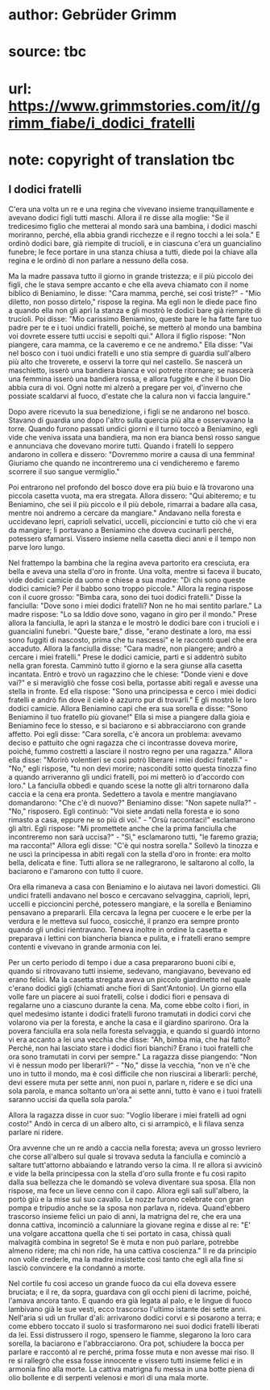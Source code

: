 # author: Gebrüder Grimm
# source: tbc
# url: https://www.grimmstories.com/it//grimm_fiabe/i_dodici_fratelli
# note: copyright of translation tbc

## I dodici fratelli 

C'era una volta un re e una regina che vivevano insieme tranquillamente
e avevano dodici figli tutti maschi. Allora il re disse alla moglie:
"Se il tredicesimo figlio che metterai al mondo sarà una bambina, i
dodici maschi moriranno, perché‚ ella abbia grandi ricchezze e il regno
tocchi a lei sola." E ordinò dodici bare, già riempite di trucioli, e
in ciascuna c'era un guancialino funebre; le fece portare in una stanza
chiusa a tutti, diede poi la chiave alla regina e le ordinò di non
parlare a nessuno della cosa.

Ma la madre passava tutto il giorno in grande tristezza; e il più
piccolo dei figli, che le stava sempre accanto e che ella aveva chiamato
con il nome biblico di Beniamino, le disse: "Cara mamma, perché‚ sei
così triste?" - "Mio diletto, non posso dirtelo," rispose la regina.
Ma egli non le diede pace fino a quando ella non gli aprì la stanza e
gli mostrò le dodici bare già riempite di trucioli. Poi disse: "Mio
carissimo Beniamino, queste bare le ha fatte fare tuo padre per te e i
tuoi undici fratelli, poiché‚ se metterò al mondo una bambina voi
dovrete essere tutti uccisi e sepolti qui." Allora il figlio rispose:
"Non piangere, cara mamma, ce la caveremo e ce ne andremo." Ella
disse: "Vai nel bosco con i tuoi undici fratelli e uno stia sempre di
guardia sull'albero più alto che troverete, e osservi la torre qui nel
castello. Se nascerà un maschietto, isserò una bandiera bianca e voi
potrete ritornare; se nascerà una femmina isserò una bandiera rossa, e
allora fuggite e che il buon Dio abbia cura di voi. Ogni notte mi alzerò
a pregare per voi, d'inverno che possiate scaldarvi al fuoco, d'estate
che la calura non vi faccia languire."

Dopo avere ricevuto la sua benedizione, i figli se ne andarono nel
bosco. Stavano di guardia uno dopo l'altro sulla quercia più alta e
osservavano la torre. Quando furono passati undici giorni e il turno
toccò a Beniamino, egli vide che veniva issata una bandiera, ma non era
bianca bensì rosso sangue e annunciava che dovevano morire tutti. Quando
i fratelli lo seppero andarono in collera e dissero: "Dovremmo morire a
causa di una femmina! Giuriamo che quando ne incontreremo una ci
vendicheremo e faremo scorrere il suo sangue vermiglio."

Poi entrarono nel profondo del bosco dove era più buio e là trovarono
una piccola casetta vuota, ma era stregata. Allora dissero: "Qui
abiteremo; e tu Beniamino, che sei il più piccolo e il più debole,
rimarrai a badare alla casa, mentre noi andremo a cercare da mangiare."
Andavano nella foresta e uccidevano lepri, caprioli selvatici, uccelli,
piccioncini e tutto ciò che vi era da mangiare; li portavano a Beniamino
che doveva cucinarli perché‚ potessero sfamarsi. Vissero insieme nella
casetta dieci anni e il tempo non parve loro lungo.

Nel frattempo la bambina che la regina aveva partorito era cresciuta,
era bella e aveva una stella d'oro in fronte. Una volta, mentre si
faceva il bucato, vide dodici camicie da uomo e chiese a sua madre: "Di
chi sono queste dodici camicie? Per il babbo sono troppo piccole."
Allora la regina rispose con il cuore grosso: "Bimba cara, sono dei
tuoi dodici fratelli." Disse la fanciulla: "Dove sono i miei dodici
fratelli? Non ne ho mai sentito parlare." La madre rispose: "Lo sa
Iddio dove sono, vagano in giro per il mondo." Prese allora la
fanciulla, le aprì la stanza e le mostrò le dodici bare con i trucioli e
i guancialini funebri. "Queste bare," disse, "erano destinate a loro,
ma essi sono fuggiti di nascosto, prima che tu nascessi" e le raccontò
quel che era accaduto. Allora la fanciulla disse: "Cara madre, non
piangere; andrò a cercare i miei fratelli." Prese le dodici camicie,
partì e si addentrò subito nella gran foresta. Camminò tutto il giorno e
la sera giunse alla casetta incantata. Entrò e trovò un ragazzino che le
chiese: "Donde vieni e dove vai?" e si meravigliò che fosse così
bella, portasse abiti regali e avesse una stella in fronte. Ed ella
rispose: "Sono una principessa e cerco i miei dodici fratelli e andrò
fin dove il cielo è azzurro pur di trovarli." E gli mostrò le loro
dodici camicie. Allora Beniamino capì che era sua sorella e disse:
"Sono Beniamino il tuo fratello più giovane!" Ella si mise a piangere
dalla gioia e Beniamino fece lo stesso, e si baciarono e si
abbracciarono con grande affetto. Poi egli disse: "Cara sorella, c'è
ancora un problema: avevamo deciso e pattuito che ogni ragazza che ci
incontrasse doveva morire, poiché‚ fummo costretti a lasciare il nostro
regno per una ragazza." Allora ella disse: "Morirò volentieri se così
potrò liberare i miei dodici fratelli." - "No," egli rispose, "tu
non devi morire; nasconditi sotto questa tinozza fino a quando
arriveranno gli undici fratelli, poi mi metterò io d'accordo con
loro." La fanciulla obbedì e quando scese la notte gli altri tornarono
dalla caccia e la cena era pronta. Sedettero a tavola e mentre
mangiavano domandarono: "Che c'è di nuovo?" Beniamino disse: "Non
sapete nulla?" - "No," risposero. Egli continuò: "Voi siete andati
nella foresta e io sono rimasto a casa, eppure ne so più di voi." -
"Orsù raccontaci!" esclamarono gli altri. Egli rispose: "Mi
promettete anche che la prima fanciulla che incontreremo non sarà
uccisa?" - "Sì," esclamarono tutti, "le faremo grazia; ma
racconta!" Allora egli disse: "C'è qui nostra sorella." Sollevò la
tinozza e ne uscì la principessa in abiti regali con la stella d'oro in
fronte: era molto bella, delicata e fine. Tutti allora se ne
rallegrarono, le saltarono al collo, la baciarono e l'amarono con tutto
il cuore.

Ora ella rimaneva a casa con Beniamino e lo aiutava nei lavori
domestici. Gli undici fratelli andavano nel bosco e cercavano
selvaggina, caprioli, lepri, uccelli e piccioncini perché‚ potessero
mangiare, e la sorella e Beniamino pensavano a prepararli. Ella cercava
la legna per cuocere e le erbe per la verdura e le metteva sul fuoco,
cosicché‚ il pranzo era sempre pronto quando gli undici rientravano.
Teneva inoltre in ordine la casetta e preparava i lettini con biancheria
bianca e pulita, e i fratelli erano sempre contenti e vivevano in grande
armonia con lei.

Per un certo periodo di tempo i due a casa prepararono buoni cibi e,
quando si ritrovavano tutti insieme, sedevano, mangiavano, bevevano ed
erano felici. Ma la casetta stregata aveva un piccolo giardinetto nel
quale c'erano dodici gigli (chiamati anche fiori di Sant'Antonio). Un
giorno ella volle fare un piacere ai suoi fratelli, colse i dodici fiori
e pensava di regalarne uno a ciascuno durante la cena. Ma, come ebbe
colto i fiori, in quel medesimo istante i dodici fratelli furono
tramutati in dodici corvi che volarono via per la foresta, e anche la
casa e il giardino sparirono. Ora la povera fanciulla era sola nella
foresta selvaggia, e quando si guardò intorno vi era accanto a lei una
vecchia che disse: "Ah, bimba mia, che hai fatto? Perché‚ non hai
lasciato stare i dodici fiori bianchi? Erano i tuoi fratelli che ora
sono tramutati in corvi per sempre." La ragazza disse piangendo: "Non
vi è nessun modo per liberarli?" - "No," disse la vecchia, "non ve
n'è che uno in tutto il mondo, ma è così difficile che non riuscirai a
liberarli: perché‚ devi essere muta per sette anni, non puoi n‚ parlare
n‚ ridere e se dici una sola parola, e manca soltanto un'ora ai sette
anni, tutto è vano e i tuoi fratelli saranno uccisi da quella sola
parola."

Allora la ragazza disse in cuor suo: "Voglio liberare i miei fratelli
ad ogni costo!" Andò in cerca di un albero alto, ci si arrampicò, e li
filava senza parlare ni ridere.

Ora avvenne che un re andò a caccia nella foresta; aveva un grosso
levriero che corse all'albero sul quale si trovava seduta la fanciulla
e cominciò a saltare tutt'attorno abbaiando e latrando verso la cima.
Il re allora si avvicinò e vide la bella principessa con la stella
d'oro sulla fronte e fu così rapito dalla sua bellezza che le domandò
se voleva diventare sua sposa. Ella non rispose, ma fece un lieve cenno
con il capo. Allora egli salì sull'albero, la portò giù e la mise sul
suo cavallo. Le nozze furono celebrate con gran pompa e tripudio anche
se la sposa non parlava n‚ rideva. Quand'ebbero trascorso insieme
felici un paio di anni, la matrigna del re, che era una donna cattiva,
incominciò a calunniare la giovane regina e disse al re: "E' una
volgare accattona quella che ti sei portato in casa, chissà quali
malvagità combina in segreto! Se è muta e non può parlare, potrebbe
almeno ridere; ma chi non ride, ha una cattiva coscienza." Il re da
principio non volle crederle, ma la madre insistette così tanto che egli
alla fine si lasciò convincere e la condannò a morte.

Nel cortile fu così acceso un grande fuoco da cui ella doveva essere
bruciata; e il re, da sopra, guardava con gli occhi pieni di lacrime,
poiché‚ l'amava ancora tanto. E quando era già legata al palo, e le
lingue di fuoco lambivano già le sue vesti, ecco trascorso l'ultimo
istante dei sette anni. Nell'aria si udì un frullar d'ali: arrivarono
dodici corvi e si posarono a terra; e come ebbero toccato il suolo si
trasformarono nei suoi dodici fratelli liberati da lei. Essi distrussero
il rogo, spensero le fiamme, slegarono la loro cara sorella, la
baciarono e l'abbracciarono. Ora pot‚ schiudere la bocca per parlare e
raccontò al re perché‚ prima fosse muta e non avesse mai riso. Il re si
rallegrò che essa fosse innocente e vissero tutti insieme felici e in
armonia fino alla morte. La cattiva matrigna fu messa in una botte piena
di olio bollente e di serpenti velenosi e morì di una mala morte.
